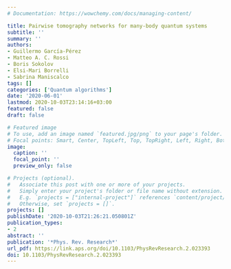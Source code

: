 ```yaml
---
# Documentation: https://wowchemy.com/docs/managing-content/

title: Pairwise tomography networks for many-body quantum systems
subtitle: ''
summary: ''
authors:
- Guillermo García-Pérez
- Matteo A. C. Rossi
- Boris Sokolov
- Elsi-Mari Borrelli
- Sabrina Maniscalco
tags: []
categories: ['Quantum algorithms']
date: '2020-06-01'
lastmod: 2020-10-03T23:14:16+03:00
featured: false
draft: false

# Featured image
# To use, add an image named `featured.jpg/png` to your page's folder.
# Focal points: Smart, Center, TopLeft, Top, TopRight, Left, Right, BottomLeft, Bottom, BottomRight.
image:
  caption: ''
  focal_point: ''
  preview_only: false

# Projects (optional).
#   Associate this post with one or more of your projects.
#   Simply enter your project's folder or file name without extension.
#   E.g. `projects = ["internal-project"]` references `content/project/deep-learning/index.md`.
#   Otherwise, set `projects = []`.
projects: []
publishDate: '2020-10-03T21:26:21.050801Z'
publication_types:
- 2
abstract: ''
publication: '*Phys. Rev. Research*'
url_pdf: https://link.aps.org/doi/10.1103/PhysRevResearch.2.023393
doi: 10.1103/PhysRevResearch.2.023393
---
```

